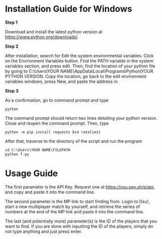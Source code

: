 Installation Guide for Windows
==============================

**Step 1**

Download and install the latest python version at https://www.python.org/downloads/.

**Step 2**

After installation, search for Edit the system environmental variables. Click on the Environment Variables button.
Find the PATH variable in the system variables section, and press edit. Then, find the location of your python file by going to
C:\Users\YOUR NAME\AppData\Local\Programs\Python\YOUR PYTHON VERSION. Copy the location, go back to the edit environment
variables windows, press New, and paste the address in.

**Step 3**

As a confirmation, go to command prompt and type

    python
    
The command prompt should return two lines detailing your python version. Close and reopen the command prompt. Then, type

    python -m pip install requests bs4 ratelimit
    
After that, traverse to the directory of the script and run the program

    cd C:\Users\YOUR NAME\FILEPATH
    python f.py

Usage Guide
===========

The first parameter is the API Key. Request one at https://osu.ppy.sh/p/api, and copy and paste it into the command line.

The second parameter is the MP link to start finding from. Login to Osu!, start a new multiplayer match by yourself,
and retrieve the series of numbers at the end of the MP link and paste it into the command line.

The last (and potentially more) parameter(s) is the ID of the players that you want to find. If you are done with inputting
the ID of the players, simply do not type anything and just press enter.

